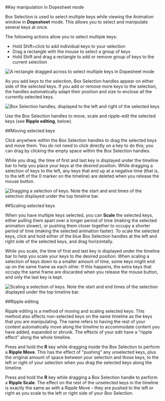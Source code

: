 #Key manipulation in Dopesheet mode

Box Selection is used to select multiple keys while viewing the Animation window in __Dopesheet__ mode. This allows you to select and manipulate several keys at once. 

The following actions allow you to select multiple keys:

* Hold Shift+click to add individual keys to your selection
* Drag a rectangle with the mouse to select a group of keys
* Hold Shift and drag a rectangle to add or remove group of keys to the current selection

![A rectangle dragged across to select multiple keys in __Dopesheet__ mode](../uploads/Main/animeditor-DopeSheetDragSelectKeys.png)


As you add keys to the selection, Box Selection handles appear on either side of the selected keys. If you add or remove more keys to the selection, the handles automatically adapt their position and size to enclose all the currently selected keys.

![Box Selection handles, displayed to the left and right of the selected keys](../uploads/Main/animeditor-DopeSheetSelectedKeys.png)

Use the Box Selection handles to move, scale and ripple-edit the selected keys (see **Ripple editing**, below).


##Moving selected keys

Click anywhere within the Box Selection handles to drag the selected keys and move them. You do not need to click directly on a key to do this; you can drag by clicking the empty space within the Box Selection handles.

While you drag, the time of first and last key is displayed under the timeline bar to help you place your keys at the desired position. While dragging a selection of keys to the left, any keys that end up at a negative time (that is, to the left of the 0 marker on the timeline) are deleted when you release the mouse button.

![Dragging a selection of keys. Note the start and end times of the selection displayed under the top timeline bar.](../uploads/Main/animeditor-DopeSheetDraggingKeys.png)


##Scaling selected keys

When you have multiple keys selected, you can __Scale__ the selected keys, either pulling them apart over a longer period of time (making the selected animation slower), or pushing them closer together to occupy a shorter period of time (making the selected animation faster). To scale the selected keys, click and hold either of the blue Box Selection handles at the left and right side of the selected keys, and drag horizontally.

While you scale, the time of first and last key is displayed under the timeline bar to help you scale your keys to the desired position. When scaling a selection of keys down to a smaller amount of time, some keys might end up on the same frame as each other. If this happens, the extra keys that occupy the same frame are discarded when you release the mouse button, and only the last key is kept.

![Scaling a selection of keys. Note the start and end times of the selection displayed under the top timeline bar.](../uploads/Main/animeditor-DopeSheetScalingKeys.png)

##Ripple editing


Ripple editing is a method of moving and scaling selected keys. This method also affects non-selected keys on the same timeline as the keys that you are manipulating. The name refers to having the rest of your content automatically move along the timeline to accommodate content you have added, expanded or shrunk. The effects of your edit have a "ripple effect" along the whole timeline.

Press and hold the __R__ key while dragging inside the Box Selection to perform a __Ripple Move__. This has the effect of "pushing" any unselected keys, plus the original amount of space between your selection and those keys, to the left or right of your selection when you drag the selected keys along the timeline.

Press and hold the __R__ key while dragging a Box Selection handle to perform a __Ripple Scale__. The effect on the rest of the unselected keys in the timeline is exactly the same as with a Ripple Move - they are pushed to the left or right as you scale to the left or right side of your Box Selection.
